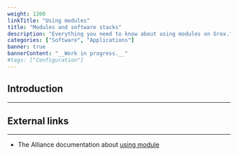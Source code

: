 ```yaml
---
weight: 1200
linkTitle: "Using modules"
title: "Modules and software stacks"
description: "Everything you need to know about using modules on Grex."
categories: ["Software", "Applications"]
banner: true
bannerContent: "__Work in progress.__"
#tags: ["Configuration"]
---
```


## Introduction
---

## External links
---

* The Alliance documentation about [using module](https://docs.alliancecan.ca/wiki/Utiliser_des_modules/en)

<!-- {{< treeview display="tree" />}} -->

<!-- Changes and update:
* Last reviewed on: Apr 30, 2024.
-->
